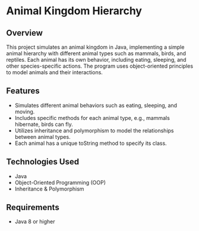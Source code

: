# Animal Kingdom Hierarchy

## Overview
This project simulates an animal kingdom in Java, implementing a simple animal hierarchy with different animal types such as mammals, birds, and reptiles. Each animal has its own behavior, including eating, sleeping, and other species-specific actions. The program uses object-oriented principles to model animals and their interactions.

## Features
- Simulates different animal behaviors such as eating, sleeping, and moving.
- Includes specific methods for each animal type, e.g., mammals hibernate, birds can fly.
- Utilizes inheritance and polymorphism to model the relationships between animal types.
- Each animal has a unique toString method to specify its class.
  
## Technologies Used
- Java
- Object-Oriented Programming (OOP)
- Inheritance & Polymorphism

## Requirements
- Java 8 or higher

